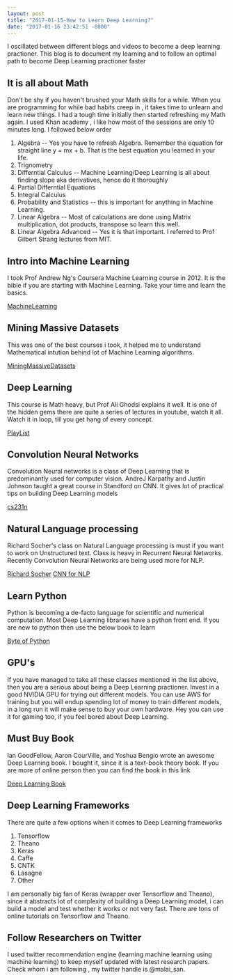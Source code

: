 ```yaml
---
layout: post
title: "2017-01-15-How to Learn Deep Learning?"
date: "2017-01-16 23:42:51 -0800"
---
```


I oscillated between different blogs and videos to become a deep learning practioner. This blog is to document my learning and to follow an optimal path to become Deep Learning practioner faster

## It is all about Math

Don't be shy if you haven't brushed your Math skills for a while. When you are programming for while bad habits creep in , it takes time to unlearn and learn new things. I had a tough time initially then started refreshing my Math again. I used Khan academy , i like how most of the sessions are only 10 minutes long. I followed below order

1. Algebra -- Yes you have to refresh Algebra. Remember the equation for straight line y = mx + b. That is the best equation you learned in your life.
2. Trignometry
3. Differntial Calculus -- Machine Learning/Deep Learning is all about finding slope aka derivatives, hence do it thoroughly
4. Partial Differntial Equations
4. Integral Calculus
5. Probability and Statistics -- this is important for anything in Machine Learning.
6. Linear Algebra -- Most of calculations are done using Matrix multiplication, dot products, transpose so learn this well.
7. Linear Algebra Advanced -- Yes it is that important. I referred to Prof Gilbert Strang lectures from MIT.

## Intro into Machine Learning

I took Prof Andrew Ng's Coursera Machine Learning course in 2012. It is the bible if you are starting with Machine Learning. Take your time and learn the basics.  

[MachineLearning](https://www.coursera.org/learn/machine-learning)

## Mining Massive Datasets

This was one of the best courses i took, it helped me to understand Mathematical intution behind lot of Machine Learning algorithms.

[MiningMassiveDatasets](http://online.stanford.edu/Mining_Massive_Datasets_Fall_2014)

## Deep Learning

This course is Math heavy, but Prof Ali Ghodsi explains it well. It is one of the hidden gems there are quite a series of lectures in youtube, watch it all. Watch it in loop, till you get hang of every concept.

[PlayList](https://www.youtube.com/watch?v=fyAZszlPphs&list=PLehuLRPyt1Hyi78UOkMPWCGRxGcA9NVOE)


## Convolution Neural Networks

Convolution Neural networks is a class of Deep Learning that is predominantly used for computer vision. AndreJ Karpathy and Justin Johnson taught a great course in Standford on CNN. It gives lot of practical tips on building Deep Learning models

[cs231n](https://www.youtube.com/watch?v=g-PvXUjD6qg&list=PLlJy-eBtNFt6EuMxFYRiNRS07MCWN5UIA)

## Natural Language processing

Richard Socher's class on Natural Language processing is must if you want to work on Unstructured text. Class is heavy in Recurrent Neural Networks. Recently Convolution Neural Networks are being used more for NLP.

[Richard Socher](https://www.youtube.com/watch?v=Qy0oEkCZkBI&list=PLlJy-eBtNFt4CSVWYqscHDdP58M3zFHIG)
[CNN for NLP](https://www.youtube.com/watch?v=nzSPZyjGlWI&t=517s)

## Learn Python

Python is becoming a de-facto language for scientific and numerical computation. Most Deep Learning libraries have a python front end. If you are new to python then use the below book to learn

[Byte of Python](https://python.swaroopch.com/)

## GPU's

If you have managed to take all these classes mentioned in the list above, then you are a serious about being a Deep Learning practioner. Invest in a good NVIDIA GPU for trying out different models. You can use AWS for training but you will endup spending lot of money to train different models, in a long run it will make sense to buy your own hardware. Hey you can use it for gaming too, if you feel bored about Deep Learning.

## Must Buy Book

Ian GoodFellow, Aaron CourVille, and Yoshua Bengio wrote an awesome Deep Learning book. I bought it, since it is a text-book theory book. If you are more of online person then you can find the book in this link

[Deep Learning Book](http://www.deeplearningbook.org/)

## Deep Learning Frameworks

There are quite a few options when it comes to Deep Learning frameworks

1. Tensorflow
2. Theano
3. Keras
4. Caffe
5. CNTK
6. Lasagne
7. Other

I am personally big fan of Keras (wrapper over Tensorflow and Theano), since it abstracts lot of complexity of building a Deep Learning model, i can build a model and test whether it works or not very fast. There are tons of online tutorials on Tensorflow and Theano.

## Follow Researchers on Twitter

I used twitter recommendation engine (learning machine learning using machine learning) to keep myself updated with latest research papers. Check whom i am following , my twitter handle is @malai_san.
